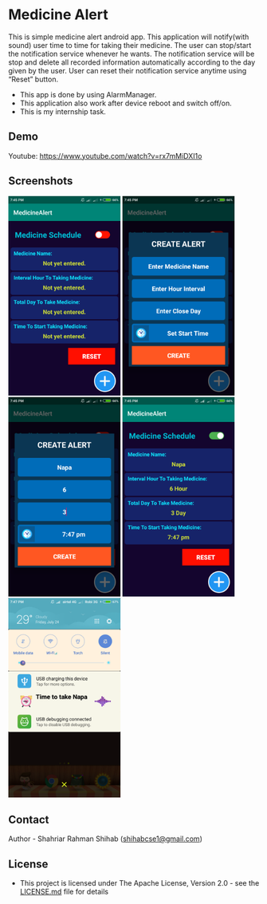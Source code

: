 # Medicine Alert
This is simple medicine alert android app. This application will notify(with sound) user time to time for taking their medicine. The user can stop/start the notification service whenever he wants. The notification service will be stop and delete all recorded information automatically according to the day given by the user. User can reset their notification service anytime using “Reset” button.  
* This app is done by using AlarmManager.  
* This application also work after device reboot and switch off/on.  
* This is my internship task.

## Demo
Youtube: https://www.youtube.com/watch?v=rx7mMiDXI1o


## Screenshots
<img src="/screenshots/Photo_1.png" height="400px"/> <img src="/screenshots/Photo_2.png" height="400px"/>
<img src="/screenshots/Photo_3.png" height="400px"/> <img src="/screenshots/Photo_4.png" height="400px"/>
<img src="/screenshots/Photo_5.png" height="400px"/>


## Contact

Author - Shahriar Rahman Shihab ([shihabcse1@gmail.com](mailto:shihabcse1@gmail.com))


## License

* This project is licensed under The Apache License, Version 2.0 - see the [LICENSE.md](/LICENSE) file for details
